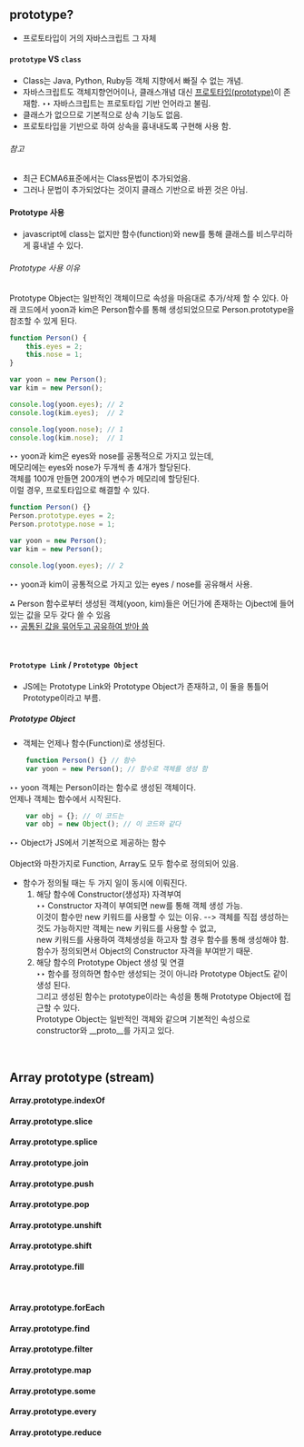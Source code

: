## prototype?
* 프로토타입이 거의 자바스크립트 그 자체

#### `prototype` VS `class`
* Class는 Java, Python, Ruby등 객체 지향에서 빠질 수 없는 개념.
* 자바스크립트도 객체지향언어이나, 클래스개념 대신 <u>프로토타입(prototype)</u>이 존재함.
  ‣‣ 자바스크립트는 프로토타입 기반 언어라고 불림.
* 클래스가 없으므로 기본적으로 상속 기능도 없음.
* 프로토타입을 기반으로 하여 상속을 흉내내도록 구현해 사용 함.

###### 참고
* 최근 ECMA6표준에서는 Class문법이 추가되었음.
* 그러나 문법이 추가되었다는 것이지 클래스 기반으로 바뀐 것은 아님.

#### Prototype 사용
* javascript에 class는 없지만 함수(function)와 new를 통해 클래스를 비스무리하게 흉내낼 수 있다.

###### Prototype 사용 이유
Prototype Object는 일반적인 객체이므로 속성을 마음대로 추가/삭제 할 수 있다.
아래 코드에서 yoon과 kim은 Person함수를 통해 생성되었으므로 Person.prototype을 참조할 수 있게 된다.


```javascript
function Person() {
	this.eyes = 2;
	this.nose = 1;
}

var yoon = new Person();
var kim = new Person();

console.log(yoon.eyes); // 2
console.log(kim.eyes);  // 2

console.log(yoon.nose); // 1
console.log(kim.nose);  // 1
```
‣‣ yoon과 kim은 eyes와 nose를 공통적으로 가지고 있는데, <br> 
   메모리에는 eyes와 nose가 두개씩 총 4개가 할당된다. <br>
   객체를 100개 만들면 200개의 변수가 메모리에 할당된다. <br>
   이럴 경우, 프로토타입으로 해결할 수 있다.

```javascript
function Person() {}
Person.prototype.eyes = 2;
Person.prototype.nose = 1;

var yoon = new Person();
var kim = new Person();

console.log(yoon.eyes); // 2
```
‣‣ yoon과 kim이 공통적으로 가지고 있는 eyes / nose를 공유해서 사용. <br>

⁂ Person 함수로부터 생성된 객체(yoon, kim)들은 어딘가에 존재하는 Ojbect에 들어있는 값을 모두 갖다 쓸 수 있음<br>
  ‣‣ <u>공통된 값을 묶어두고 공유하여 받아 씀</u>
  
<br>

#### `Prototype Link` / `Prototype Object`
* JS에는 Prototype Link와 Prototype Object가 존재하고, 이 둘을 통틀어 Prototype이라고 부름. 
 
##### Prototype Object
* 객체는 언제나 함수(Function)로 생성된다.

```javascript
	function Person() {} // 함수
	var yoon = new Person(); // 함수로 객체를 생성 함
```
‣‣ yoon 객체는 Person이라는 함수로 생성된 객체이다. <br>
   언제나 객체는 함수에서 시작된다.

```javascript
	var obj = {}; // 이 코드는
	var obj = new Object(); // 이 코드와 같다
```
‣‣ Object가 JS에서 기본적으로 제공하는 함수 <br>	
Object와 마찬가지로 Function, Array도 모두 함수로 정의되어 있음. <br>
	
* 함수가 정의될 때는 두 가지 일이 동시에 이뤄진다. <br>
	1. 해당 함수에 Constructor(생성자) 자격부여 <br>
	‣‣ Constructor 자격이 부여되면 new를 통해 객체 생성 가능. <br>
	이것이 함수만 new 키워드를 사용할 수 있는 이유. 
	--> 객체를 직접 생성하는 것도 가능하지만 객체는 new 키워드를 사용할 수 없고, <br> 
	new 키워드를 사용하여 객체생성을 하고자 할 경우 함수를 통해 생성해야 함. <br>
	함수가 정의되면서 Object의 Constructor 자격을 부여받기 때문. <br>
	2. 해당 함수의 Prototype Object 생성 및 연결 <br>
	‣‣ 함수를 정의하면 함수만 생성되는 것이 아니라 Prototype Object도 같이 생성 된다. <br>
	그리고 생성된 함수는 prototype이라는 속성을 통해 Prototype Object에 접근할 수 있다. <br>
	Prototype Object는 일반적인 객체와 같으며 기본적인 속성으로 constructor와 __proto__를 가지고 있다.

<br>

## Array prototype (stream)

#### Array.prototype.indexOf
#### Array.prototype.slice
#### Array.prototype.splice
#### Array.prototype.join
#### Array.prototype.push
#### Array.prototype.pop
#### Array.prototype.unshift
#### Array.prototype.shift
#### Array.prototype.fill

<br>

#### Array.prototype.forEach
#### Array.prototype.find
#### Array.prototype.filter
#### Array.prototype.map
#### Array.prototype.some
#### Array.prototype.every
#### Array.prototype.reduce